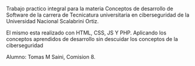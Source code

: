 Trabajo practico integral para la materia Conceptos de desarrollo de Software de la carrera de Tecnicatura universitaria en ciberseguridad de la Universidad Nacional Scalabrini Ortiz.

El mismo esta realizado con HTML, CSS, JS Y PHP. Aplicando los conceptos aprendidos de desarrollo sin descuidar los conceptos de la ciberseguridad

Alumno: Tomas M Saini, Comision 8.